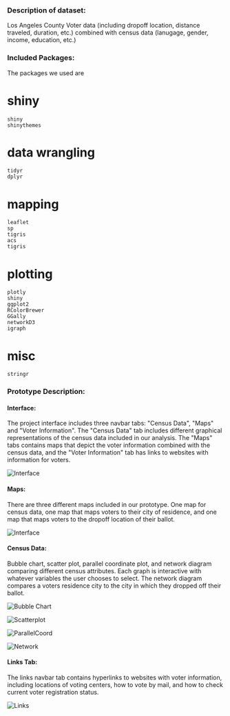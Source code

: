 
### Description of dataset:
Los Angeles County Voter data (including dropoff location, distance traveled, duration, etc.) combined with census data (lanugage, gender, income, education, etc.)

### Included Packages: 
The packages we used are 
# shiny
```
shiny
shinythemes
```
# data wrangling
```
tidyr
dplyr
```
# mapping
```
leaflet
sp
tigris
acs
tigris
```
# plotting
```
plotly
shiny
ggplot2
RColorBrewer
GGally
networkD3
igraph
```
# misc
```
stringr
```


### Prototype Description: 
#### Interface:
The project interface includes three navbar tabs: "Census Data", "Maps" and "Voter Information". The "Census Data" tab includes different graphical representations of the census data included in our analysis. The "Maps" tabs contains maps that depict the voter information combined with the census data, and the "Voter Information" tab has links to websites with information for voters. 

![Interface](https://github.com/usfviz/DataViz-ciCode-/blob/master/screen-shots/interface.png "Interface Proto-Type")


#### Maps:
There are three different maps included in our prototype. One map for census data, one map that maps voters to their city of residence, and one map that maps voters to the dropoff location of their ballot.

![Interface](https://github.com/usfviz/DataViz-ciCode-/blob/master/screen-shots/censusMap.png "Interface Proto-Type")

#### Census Data: 
Bubble chart, scatter plot, parallel coordinate plot, and network diagram comparing different census attributes. Each graph is interactive with whatever variables the user chooses to select. The network diagram compares a voters residence city to the city in which they dropped off their ballot.

![Bubble Chart](https://github.com/usfviz/DataViz-ciCode-/blob/master/screen-shots/bubble.png "Bubble Chart Proto-Type")

![Scatterplot](https://github.com/usfviz/DataViz-ciCode-/blob/master/screen-shots/scatter.png "Scatterplot Proto-Type")

![ParallelCoord](https://github.com/usfviz/DataViz-ciCode-/blob/master/screen-shots/paracoord.png "Parallel Coord. Proto-Type")

![Network](https://github.com/usfviz/DataViz-ciCode-/blob/master/screen-shots/network.png "Network Proto-Type")




#### Links Tab:
The links navbar tab contains hyperlinks to websites with voter information, including locations of voting centers, how to vote by mail, and how to check current voter registration status. 


![Links](https://github.com/usfviz/DataViz-ciCode-/blob/master/screen-shots/links.png "Links Proto-Type")

